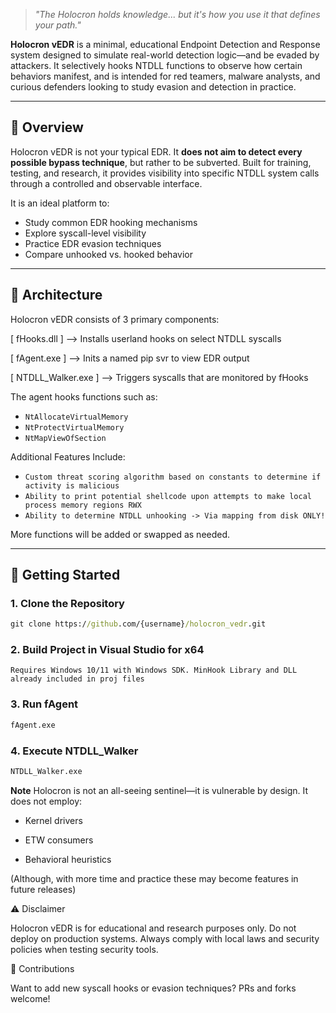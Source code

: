 
> *"The Holocron holds knowledge... but it's how you use it that defines your path."*
> 
**Holocron vEDR** is a minimal, educational Endpoint Detection and Response system designed to simulate real-world detection logic—and be evaded by attackers. It selectively hooks NTDLL functions to observe how certain behaviors manifest, and is intended for red teamers, malware analysts, and curious defenders looking to study evasion and detection in practice.

---

## 🌌 Overview

Holocron vEDR is not your typical EDR. It **does not aim to detect every possible bypass technique**, but rather to be subverted. Built for training, testing, and research, it provides visibility into specific NTDLL system calls through a controlled and observable interface.

It is an ideal platform to:

- Study common EDR hooking mechanisms
- Explore syscall-level visibility
- Practice EDR evasion techniques
- Compare unhooked vs. hooked behavior

---

## 🧱 Architecture

Holocron vEDR consists of 3 primary components:

[ fHooks.dll ] —> Installs userland hooks on select NTDLL syscalls

[ fAgent.exe ] —> Inits a named pip svr to view EDR output

[ NTDLL_Walker.exe ] —> Triggers syscalls that are monitored by fHooks


The agent hooks functions such as:

- `NtAllocateVirtualMemory`
- `NtProtectVirtualMemory`
- `NtMapViewOfSection`

Additional Features Include:

- `Custom threat scoring algorithm based on constants to determine if activity is malicious`
- `Ability to print potential shellcode upon attempts to make local process memory regions RWX`
- `Ability to determine NTDLL unhooking -> Via mapping from disk ONLY!`
  
More functions will be added or swapped as needed.

---

## 🚀 Getting Started

### 1. Clone the Repository

```cmd
git clone https://github.com/{username}/holocron_vedr.git

```

### 2. Build Project in Visual Studio for x64
```Note
Requires Windows 10/11 with Windows SDK. MinHook Library and DLL already included in proj files
```
### 3. Run fAgent
```cmd
fAgent.exe
```

### 4. Execute NTDLL_Walker
```cmd
NTDLL_Walker.exe
```


**Note**
Holocron is not an all-seeing sentinel—it is vulnerable by design. It does not employ:

- Kernel drivers

- ETW consumers

- Behavioral heuristics

(Although, with more time and practice these may become features in future releases)


⚠ Disclaimer

Holocron vEDR is for educational and research purposes only.
Do not deploy on production systems.
Always comply with local laws and security policies when testing security tools.


🤝 Contributions

Want to add new syscall hooks or evasion techniques?
PRs and forks welcome!
